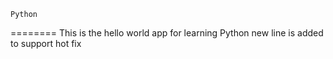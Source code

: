 ```
Python
```
========
This is the hello world app for learning Python 
new line is added to support hot fix